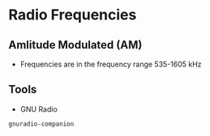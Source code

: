 # Radio Frequencies

## Amlitude Modulated (AM)
- Frequencies are in the frequency range 535-1605 kHz

## Tools
- GNU Radio 
```bash
gnuradio-companion
```